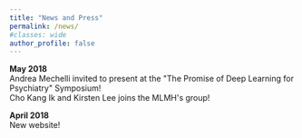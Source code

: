 ```yaml
---
title: "News and Press"
permalink: /news/
#classes: wide
author_profile: false
---
```


**May 2018**  
Andrea Mechelli invited to present at the "The Promise of Deep Learning for Psychiatry" Symposium!  
Cho Kang Ik and Kirsten Lee joins the MLMH's group!  

**April 2018**  
New website!  
